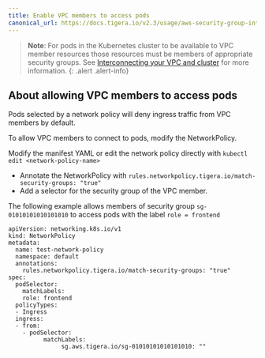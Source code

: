 ```yaml
---
title: Enable VPC members to access pods
canonical_url: https://docs.tigera.io/v2.3/usage/aws-security-group-integration/vpc-member-access
---
```


> **Note**: For pods in the Kubernetes cluster to be available to VPC member resources those
> resources must be members of appropriate security groups.  See
> [Interconnecting your VPC and cluster]({{site.baseurl}}/security/aws-security-group-integration/interconnection)
> for more information.
{: .alert .alert-info}

## About allowing VPC members to access pods

Pods selected by a network policy will deny ingress traffic from VPC members by default.

To allow VPC members to connect to pods, modify the NetworkPolicy.

Modify the manifest YAML or edit the network policy directly with  `kubectl edit <network-policy-name>`

 - Annotate the NetworkPolicy with `rules.networkpolicy.tigera.io/match-security-groups: "true"`
 - Add a selector for the security group of the VPC member.

The following  example allows members of security group `sg-01010101010101010` to access pods with the label `role = frontend`


````
apiVersion: networking.k8s.io/v1
kind: NetworkPolicy
metadata:
  name: test-network-policy
  namespace: default
  annotations:
    rules.networkpolicy.tigera.io/match-security-groups: "true"
spec:
  podSelector:
    matchLabels:
    role: frontend
  policyTypes:
  - Ingress
  ingress:
  - from:
    - podSelector:
          matchLabels:
               sg.aws.tigera.io/sg-01010101010101010: ""
````


